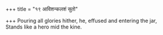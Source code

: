 +++
title = "१९ आविशन्कलशं सुतो"

+++
Pouring all glories hither, he, effused and entering the jar,  
     Stands like a hero mid the kine.